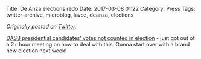 Title: De Anza elections redo
Date: 2017-03-08 01:22
Category: Press
Tags: twitter-archive, microblog, lavoz, deanza, elections

_Originally posted on [Twitter](https://web.archive.org/web/https://twitter.com/legoktm/status/839285106724352000)._

[DASB presidential candidates’ votes not counted in election](https://lavozdeanza.com/news/2017/03/03/election-votes-not-counted/) - just got out of a 2+ hour meeting on how to deal with this. Gonna start over with a brand new election next week!
